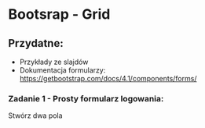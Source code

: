 # Bootsrap - Grid

## Przydatne:

- Przykłady ze slajdów
- Dokumentacja formularzy: https://getbootstrap.com/docs/4.1/components/forms/

### Zadanie 1 - Prosty formularz logowania:

Stwórz dwa pola 

